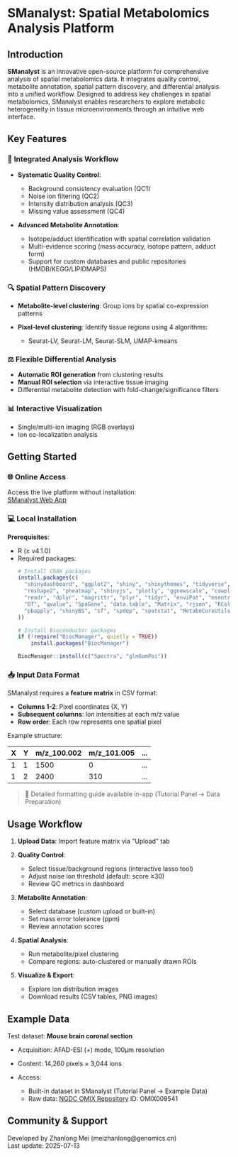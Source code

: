 # SManalyst: Spatial Metabolomics Analysis Platform

## Introduction

**SManalyst** is an innovative open-source platform for comprehensive analysis of spatial metabolomics data. It integrates quality control, metabolite annotation, spatial pattern discovery, and differential analysis into a unified workflow. Designed to address key challenges in spatial metabolomics, SManalyst enables researchers to explore metabolic heterogeneity in tissue microenvironments through an intuitive web interface.

## Key Features

### 🧪 **Integrated Analysis Workflow**

*   **Systematic Quality Control**:

    *   Background consistency evaluation (QC1)
    *   Noise ion filtering (QC2)
    *   Intensity distribution analysis (QC3)
    *   Missing value assessment (QC4)
*   **Advanced Metabolite Annotation**:

    *   Isotope/adduct identification with spatial correlation validation
    *   Multi-evidence scoring (mass accuracy, isotope pattern, adduct form)
    *   Support for custom databases and public repositories (HMDB/KEGG/LIPIDMAPS)

### 🔍 **Spatial Pattern Discovery**

*   **Metabolite-level clustering**: Group ions by spatial co-expression patterns
*   **Pixel-level clustering**: Identify tissue regions using 4 algorithms:

    *   Seurat-LV, Seurat-LM, Seurat-SLM, UMAP-kmeans

### ⚖️ **Flexible Differential Analysis**

*   **Automatic ROI generation** from clustering results
*   **Manual ROI selection** via interactive tissue imaging
*   Differential metabolite detection with fold-change/significance filters

### 📊 **Interactive Visualization**

*   Single/multi-ion imaging (RGB overlays)
*   Ion co-localization analysis


## Getting Started  

### 🌐 Online Access  
Access the live platform without installation:  
[SManalyst Web App](https://metax.genomics.cn/app/SManalyst)  

### 💻 Local Installation  
 **Prerequisites**:  
   - R (≥ v4.1.0)  
   - Required packages:  
     ```r
     # Install CRAN packages
     install.packages(c(
       "shinydashboard", "ggplot2", "shiny", "shinythemes", "tidyverse",
       "reshape2", "pheatmap", "shinyjs", "plotly", "ggnewscale", "cowplot",
       "readr", "dplyr", "magrittr", "plyr", "tidyr", "enviPat", "msentropy",
       "DT", "qvalue", "SpaGene", "data.table", "Matrix", "rjson", "RColorBrewer",
       "pbapply", "shinyBS", "sf", "spdep", "spatstat", "MetaboCoreUtils", "Seurat"
     ))
     
     # Install Bioconductor packages
     if (!require("BiocManager", quietly = TRUE))
         install.packages("BiocManager")
     
     BiocManager::install(c("Spectra", "glmGamPoi"))
     ```


### 📥 Input Data Format

SManalyst requires a **feature matrix** in CSV format:

*   **Columns 1-2**: Pixel coordinates (X, Y)
*   **Subsequent columns**: Ion intensities at each m/z value
*   **Row order**: Each row represents one spatial pixel

Example structure:

| X  | Y  | m/z\_100.002 | m/z\_101.005 | ... |
| :- | :- | :----------- | :----------- | :-- |
| 1  | 1  | 1500         | 0            | ... |
| 1  | 2  | 2400         | 310          | ... |

> 📖 Detailed formatting guide available in-app (Tutorial Panel → Data Preparation)

## Usage Workflow

1.  **Upload Data**: Import feature matrix via "Upload" tab
2.  **Quality Control**:

    *   Select tissue/background regions (interactive lasso tool)
    *   Adjust noise ion threshold (default: score ≥30)
    *   Review QC metrics in dashboard
3.  **Metabolite Annotation**:

    *   Select database (custom upload or built-in)
    *   Set mass error tolerance (ppm)
    *   Review annotation scores
4.  **Spatial Analysis**:

    *   Run metabolite/pixel clustering
    *   Compare regions: auto-clustered or manually drawn ROIs
5.  **Visualize & Export**:

    *   Explore ion distribution images
    *   Download results (CSV tables, PNG images)

## Example Data

Test dataset: **Mouse brain coronal section**

*   Acquisition: AFAD-ESI (+) mode, 100μm resolution
*   Content: 14,260 pixels × 3,044 ions
*   Access:

    *   Built-in dataset in SManalyst (Tutorial Panel → Example Data)
    *   Raw data: [NGDC OMIX Repository](https://ngdc.cncb.ac.cn/omix) ID: OMIX009541



## Community & Support

Developed by Zhanlong Mei (meizhanlong\@genomics.cn)\
Last update: 2025-07-13

